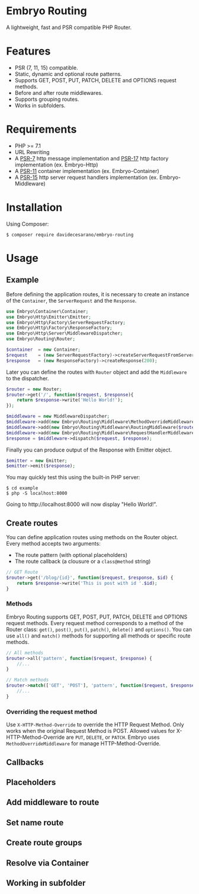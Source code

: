 # Embryo Routing
A lightweight, fast and PSR compatible PHP Router.

# Features
* PSR (7, 11, 15) compatible.
* Static, dynamic and optional route patterns.
* Supports GET, POST, PUT, PATCH, DELETE and OPTIONS request methods.
* Before and after route middlewares.
* Supports grouping routes.
* Works in subfolders.

# Requirements
* PHP >= 7.1
* URL Rewriting
* A [PSR-7](https://www.php-fig.org/psr/psr-7/) http message implementation and [PSR-17](https://www.php-fig.org/psr/psr-17/) http factory implementation (ex. Embryo-Http)
* A [PSR-11](https://www.php-fig.org/psr/psr-11/) container implementation (ex. Embryo-Container)
* A [PSR-15](https://www.php-fig.org/psr/psr-15/) http server request handlers implementation (ex. Embryo-Middleware)

# Installation
Using Composer:
```
$ composer require davidecesarano/embryo-routing
```

# Usage

## Example
Before defining the application routes, it is necessary to create an instance of the `Container`, the `ServerRequest` and the `Response`.
```php
use Embryo\Container\Container;
use Embryo\Http\Emitter\Emitter;
use Embryo\Http\Factory\ServerRequestFactory;
use Embryo\Http\Factory\ResponseFactory;
use Embryo\Http\Server\MiddlewareDispatcher;
use Embryo\Routing\Router;

$container  = new Container;
$request    = (new ServerRequestFactory)->createServerRequestFromServer();
$response   = (new ResponseFactory)->createResponse(200);
```
Later you can define the routes with `Router` object and add the `Middleware` to the dispatcher.
```php
$router = new Router;
$router->get('/', function($request, $response){
    return $response->write('Hello World!');
});

$middleware = new MiddlewareDispatcher;
$middleware->add(new Embryo\Routing\Middleware\MethodOverrideMiddleware);
$middleware->add(new Embryo\Routing\Middleware\RoutingMiddleware($router));
$middleware->add(new Embryo\Routing\Middleware\RequestHandlerMiddleware($container));
$response = $middleware->dispatch($request, $response);
```
Finally you can produce output of the Response with Emitter object.
```php
$emitter = new Emitter;
$emitter->emit($response);
```
You may quickly test this using the built-in PHP server:
```
$ cd example
$ php -S localhost:8000
```
Going to http://localhost:8000 will now display "Hello World!".

## Create routes
You can define application routes using methods on the Router object. Every method accepts two arguments:
* The route pattern (with optional placeholders)
* The route callback (a clousure or a `class@method` string)
```php
// GET Route
$router->get('/blog/{id}', function($request, $response, $id) {
    return $response->write('This is post with id '.$id);
}
```

### Methods
Embryo Routing supports GET, POST, PUT, PATCH, DELETE and OPTIONS request methods. Every request method corresponds to a method of the Router class: `get()`, `post()`, `put()`, `patch()`, `delete()` and `options()`.
You can use `all()` and `match()` methods for supporting all methods or specific route methods.
```php
// All methods
$router->all('pattern', function($request, $response) {
    //...
}

// Match methods
$router->match(['GET', 'POST'], 'pattern', function($request, $response) {
    //...
}
```

### Overriding the request method
Use `X-HTTP-Method-Override` to override the HTTP Request Method. Only works when the original Request Method is POST. Allowed values for X-HTTP-Method-Override are `PUT`, `DELETE`, or `PATCH`. Embryo uses `MethodOverrideMiddleware` for manage HTTP-Method-Override.

## Callbacks

## Placeholders

## Add middleware to route

## Set name route

## Create route groups

## Resolve via Container

## Working in subfolder
